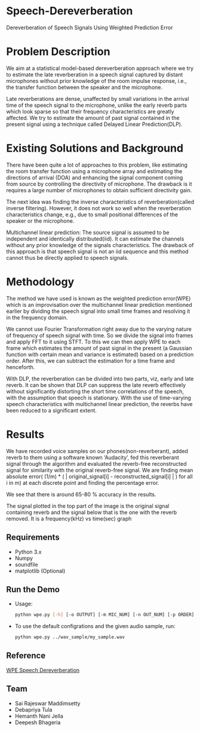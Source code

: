 # Speech-Dereverberation
Dereverberation of Speech Signals Using Weighted Prediction Error
# Problem Description

We aim at a statistical model-based dereverberation approach where we try to estimate the late reverberation in a speech signal captured by distant microphones without prior knowledge of the room impulse response, i.e., the transfer function between the speaker and the microphone.


Late reverberations are dense, unaffected by small variations in the arrival time of the speech signal to the microphone, unlike the early reverb parts which look sparse so that their frequency characteristics are greatly affected. We try to estimate the amount of past signal contained in the present signal using a technique called Delayed Linear Prediction(DLP). 

# Existing Solutions and Background

There have been quite a lot of approaches to this problem, like estimating the room transfer function using a microphone array and estimating the directions  of arrival (DOA) and enhancing the signal component coming from source by controlling the directivity of microphone. The drawback is it requires a large number of microphones to obtain sufficient directivity gain.



The next idea was  finding the inverse characteristics of reverberation(called inverse filtering). However, it does not work so well when the reverberation characteristics change, e.g., due to small positional differences of the speaker or the microphone. 



Multichannel linear prediction: The source signal is assumed to be independent and identically distributed(iid). It can estimate the channels without any prior knowledge of the signals characteristics. The drawback of this approach is that speech signal is not an iid sequence and this method cannot thus be directly applied to speech signals.

# Methodology

The method we have used is known as the  weighted prediction error(WPE) which is an improvisation over the multichannel linear prediction mentioned earlier by dividing the speech signal into small time frames and resolving it in the frequency domain. 


We cannot use Fourier Transformation right away due to the varying nature of frequency of speech signal with time. So we divide the signal into frames and apply FFT to it using STFT. To this we can then apply WPE to each frame which estimates the amount of past signal in the present (a Gaussian function with certain mean and variance is estimated) based on a prediction order. After this, we can subtract the estimation for a time frame and henceforth.



With DLP, the reverberation can be divided into two parts, viz, early and late reverb. It can be shown that DLP can suppress the late reverb effectively without significantly distorting the short time correlations of the speech, with the assumption that speech is stationary. With the use of time-varying speech characteristics with multichannel linear prediction, the reverbs have been reduced to a significant extent.


# Results

We have recorded voice samples on our phones(non-reverberant), added reverb to them using a software known ‘Audacity’, fed this reverberant signal through the algorithm and evaluated the reverb-free reconstructed signal for similarity with the original reverb-free signal. We are finding mean absolute error( (1/m) * ( | original_signal[i] - reconstructed_signal[i] | ) for all i in m) at each discrete point and finding the percentage error.



We see that there is around 65-80 % accuracy in the results.



The signal plotted in the top part of the image is the original signal containing reverb and the signal below that is the one with the 
reverb removed. It is a frequency(kHz) vs time(sec) graph





## Requirements
 - Python 3.x
 - Numpy
 - soundfile
 - matplotlib (Optional) 

## Run the Demo
  - Usage:
    ```bash
    python wpe.py [-h] [-o OUTPUT] [-m MIC_NUM] [-n OUT_NUM] [-p ORDER] filename
    ```
  - To use the default configrations and the given audio sample, run:
    ```bash
    python wpe.py ../wav_sample/my_sample.wav
    ```

## Reference

[WPE Speech Dereverberation](http://www.kecl.ntt.co.jp/icl/signal/wpe/)

## Team
 - Sai Rajeswar Maddimsetty
 - Debapriya Tula
 - Hemanth Nani Jella
 - Deepesh Bhageria

